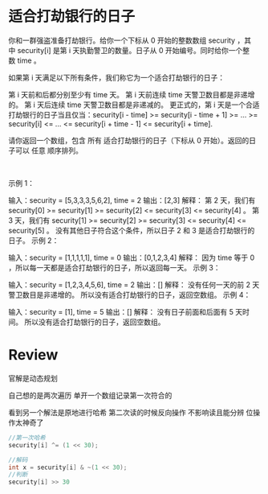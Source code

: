 # 适合打劫银行的日子

你和一群强盗准备打劫银行。给你一个下标从 0 开始的整数数组 security ，其中 security[i] 是第 i 天执勤警卫的数量。日子从 0 开始编号。同时给你一个整数 time 。

如果第 i 天满足以下所有条件，我们称它为一个适合打劫银行的日子：

第 i 天前和后都分别至少有 time 天。
第 i 天前连续 time 天警卫数目都是非递增的。
第 i 天后连续 time 天警卫数目都是非递减的。
更正式的，第 i 天是一个合适打劫银行的日子当且仅当：security[i - time] >= security[i - time + 1] >= ... >= security[i] <= ... <= security[i + time - 1] <= security[i + time].

请你返回一个数组，包含 所有 适合打劫银行的日子（下标从 0 开始）。返回的日子可以 任意 顺序排列。

 

示例 1：

输入：security = [5,3,3,3,5,6,2], time = 2
输出：[2,3]
解释：
第 2 天，我们有 security[0] >= security[1] >= security[2] <= security[3] <= security[4] 。
第 3 天，我们有 security[1] >= security[2] >= security[3] <= security[4] <= security[5] 。
没有其他日子符合这个条件，所以日子 2 和 3 是适合打劫银行的日子。
示例 2：

输入：security = [1,1,1,1,1], time = 0
输出：[0,1,2,3,4]
解释：
因为 time 等于 0 ，所以每一天都是适合打劫银行的日子，所以返回每一天。
示例 3：

输入：security = [1,2,3,4,5,6], time = 2
输出：[]
解释：
没有任何一天的前 2 天警卫数目是非递增的。
所以没有适合打劫银行的日子，返回空数组。
示例 4：

输入：security = [1], time = 5
输出：[]
解释：
没有日子前面和后面有 5 天时间。
所以没有适合打劫银行的日子，返回空数组。

# Review

官解是动态规划

自己想的是两次遍历 单开一个数组记录第一次符合的

看到另一个解法是原地进行哈希 第二次读的时候反向操作 不影响读且能分辨
位操作太神奇了

```C++
//第一次哈希
security[i] ^= (1 << 30);

//解码
int x = security[i] & ~(1 << 30);
//判断
security[i] >> 30
```